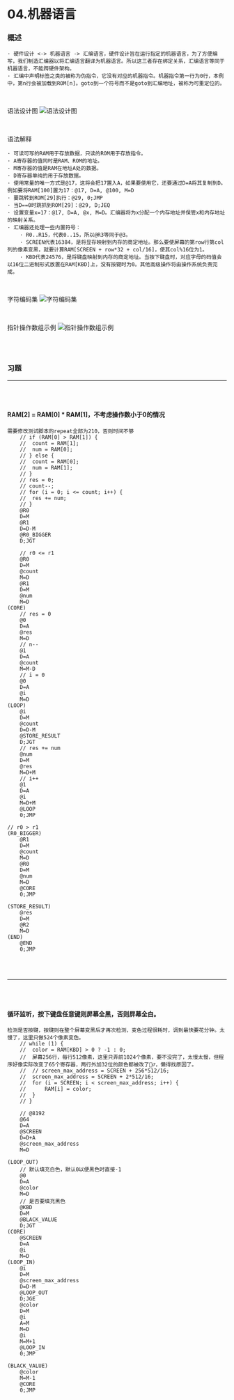 # 04.机器语言

### 概述
```text
· 硬件设计 <-> 机器语言 -> 汇编语言，硬件设计旨在运行指定的机器语言，为了方便编写，我们制造汇编器以将汇编语言翻译为机器语言。所以这三者存在绑定关系，汇编语言等同于机器语言，不能跨硬件架构。
· 汇编中声明标签之类的被称为伪指令，它没有对应的机器指令。机器指令第一行为0行，本例中，第n行会被加载到ROM[n]。goto到一个符号而不是goto到汇编地址，被称为可重定位的。
```

<br>

语法设计图
![语法设计图](img/2D6B004B-6DE6-4206-A982-BCD26FE46D9D.png)

<br>

语法解释
```text
· 可读可写的RAM用于存放数据，只读的ROM用于存放指令。
· A寄存器的值同时是RAM、ROM的地址。
· M寄存器的值是RAM在地址A处的数据。
· D寄存器单纯的用于存放数据。
· 使用常量的唯一方式是@17，这将会把17置入A，如果要使用它，还要通过D=A将其复制到D。例如要将RAM[100]置为17：@17, D=A, @100, M=D
· 要跳转到ROM[29]执行：@29, 0;JMP
· 当D==0时跳抓到ROM[29]：@29, D;JEQ
· 设置变量x=17：@17, D=A, @x, M=D。汇编器将为x分配一个内存地址并保管x和内存地址的映射关系。
· 汇编器还处理一些内置符号：
	· R0..R15，代表0..15，所以@R3等同于@3。
	· SCREEN代表16384，是将显存映射到内存的商定地址。那么要使屏幕的第row行第col列的像素变黑，就要计算RAM[SCREEN + row*32 + col/16]，使其col%16位为1。
	· KBD代表24576，是将键盘映射到内存的商定地址。当按下键盘时，对应字母的码值会以16位二进制形式放置在RAM[KBD]上，没有按键时为0。其他高级操作将由操作系统负责完成。
```

<br>

字符编码集
![字符编码集](img/364B22AF-13F6-4A2D-A08D-36484A175C62.png)

<br>

指针操作数组示例
![指针操作数组示例](img/58065D37-22AD-403A-A616-8DE576AE6292.png)

<br>
<br>

### 习题
<hr>
<br>
<br>

#### RAM[2] = RAM[0] * RAM[1]，不考虑操作数小于0的情况
```text
需要修改测试脚本的repeat全部为210，否则时间不够
	// if (RAM[0] > RAM[1]) {
	// 	count = RAM[1];
	// 	num = RAM[0];
	// } else {
	// 	count = RAM[0];
	// 	num = RAM[1];
	// }
	// res = 0;
	// count--;
	// for (i = 0; i <= count; i++) {
	// 	res += num;
	// }
	@R0
	D=M
	@R1
	D=D-M
	@R0_BIGGER
	D;JGT

	// r0 <= r1
	@R0
	D=M
	@count
	M=D
	@R1
	D=M
	@num
	M=D
(CORE)
	// res = 0
	@0
	D=A
	@res
	M=D
	// n--
	@1
	D=A
	@count
	M=M-D
	// i = 0
	@0
	D=A
	@i
	M=D
(LOOP)
	@i
	D=M
	@count
	D=D-M
	@STORE_RESULT
	D;JGT
	// res += num
	@num
	D=M
	@res
	M=D+M
	// i++
	@1
	D=A
	@i
	M=D+M
	@LOOP
	0;JMP

// r0 > r1
(R0_BIGGER)
	@R1
	D=M
	@count
	M=D
	@R0
	D=M
	@num
	M=D
	@CORE
	0;JMP

(STORE_RESULT)
	@res
	D=M
	@R2
	M=D
(END)
	@END
	0;JMP
```

<br>
<br>
<hr>
<br>
<br>

#### 循环监听，按下键盘任意键则屏幕全黑，否则屏幕全白。
```text
检测是否按键，按键则在整个屏幕变黑后才再次检测，变色过程很耗时，调到最快要花分钟。太慢了，这里只做524个像素变色。
	// while (1) {
	// 	color = RAM[KBD] > 0 ? -1 : 0;
	// 	屏幕256行，每行512像素，这里只弄前1024个像素，要不没完了，太慢太慢，但程序好像实际改变了65个寄存器，两行外加32位的颜色都被改了🤷‍♂️，懒得找原因了。
	// 	// screen_max_address = SCREEN + 256*512/16;
	// 	screen_max_address = SCREEN + 2*512/16;
	// 	for (i = SCREEN; i < screen_max_address; i++) {
	// 		RAM[i] = color;
	// 	}
	// }

	// @8192
	@64
	D=A
	@SCREEN
	D=D+A
	@screen_max_address
	M=D

(LOOP_OUT)
	// 默认填充白色，默认0以便黑色时直接-1
	@0
	D=A
	@color
	M=D
	// 是否要填充黑色
	@KBD
	D=M
	@BLACK_VALUE
	D;JGT
(CORE)
	@SCREEN
	D=A
	@i
	M=D
(LOOP_IN)
	@i
	D=M
	@screen_max_address
	D=D-M
	@LOOP_OUT
	D;JGE
	@color
	D=M
	@i
	A=M
	M=D
	@i
	M=M+1
	@LOOP_IN
	0;JMP

(BLACK_VALUE)
	@color
	M=M-1
	@CORE
	0;JMP
```